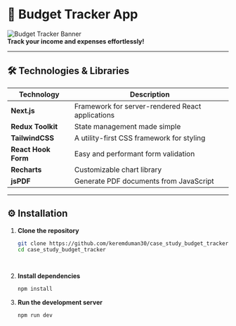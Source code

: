 # 💸 Budget Tracker App

![Budget Tracker Banner](https://via.placeholder.com/1000x300.png?text=Budget+Tracker+App)  
**Track your income and expenses effortlessly!**

---

## 🛠️ Technologies & Libraries  

| Technology         | Description                                      |  
|--------------------|--------------------------------------------------|  
| **Next.js**        | Framework for server-rendered React applications |  
| **Redux Toolkit**  | State management made simple                    |  
| **TailwindCSS**    | A utility-first CSS framework for styling        |  
| **React Hook Form**| Easy and performant form validation              |  
| **Recharts**       | Customizable chart library                       |  
| **jsPDF**          | Generate PDF documents from JavaScript           |  

  

---

## ⚙️ Installation  

1. **Clone the repository**  
   ```bash  
   git clone https://github.com/keremduman30/case_study_budget_tracker.git  
   cd case_study_budget_tracker

 
2. **Install dependencies**
    ```bash
    npm install

    
3. **Run the development server**
    ```bash
    npm run dev  

    
